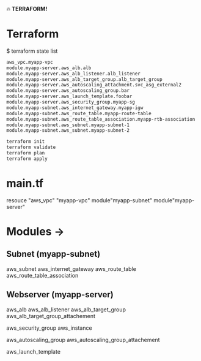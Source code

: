 :fire: **TERRAFORM!**

# Terraform 
$ terraform state list
```zsh
aws_vpc.myapp-vpc
module.myapp-server.aws_alb.alb
module.myapp-server.aws_alb_listener.alb_listener
module.myapp-server.aws_alb_target_group.alb_target_group
module.myapp-server.aws_autoscaling_attachment.svc_asg_external2
module.myapp-server.aws_autoscaling_group.bar
module.myapp-server.aws_launch_template.foobar
module.myapp-server.aws_security_group.myapp-sg
module.myapp-subnet.aws_internet_gateway.myapp-igw
module.myapp-subnet.aws_route_table.myapp-route-table
module.myapp-subnet.aws_route_table_association.myapp-rtb-association
module.myapp-subnet.aws_subnet.myapp-subnet-1
module.myapp-subnet.aws_subnet.myapp-subnet-2
```

```zsh
terraform init
terraform validate
terraform plan
terraform apply
```

# main.tf
resouce "aws_vpc" "myapp-vpc"
module"myapp-subnet"
module"myapp-server"

# Modules -> 
## Subnet (myapp-subnet)
aws_subnet
aws_internet_gateway
aws_route_table
aws_route_table_association

## Webserver (myapp-server)
aws_alb
aws_alb_listener
aws_alb_target_group
aws_alb_target_group_attachement

aws_security_group
aws_instance

aws_autoscaling_group
aws_autoscaling_group_attachement

aws_launch_template

